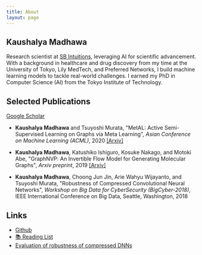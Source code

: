```yaml
---
title: About
layout: page
---
```

## Kaushalya Madhawa
<!-- ![Profile Image]({{ site.url }}/{{ site.picture }}) -->

Research scientist at [SB Intuitions](https://www.sbintuitions.co.jp/en/), leveraging AI for scientific advancement. With a background in healthcare and drug discovery from my time at the University of Tokyo, Lily MedTech, and Preferred Networks, I build machine learning models to tackle real-world challenges. I earned my PhD in Computer Science (AI) from the Tokyo Institute of Technology.


## Selected Publications
<p><a href="https://scholar.google.com/citations?user=5ZSfU5wAAAAJ&hl=en">Google Scholar</a></p>

* **Kaushalya Madhawa** and Tsuyoshi Murata, "MetAL: Active Semi-Supervised Learning on Graphs via Meta Learning", _Asian Conference on Machine Learning (ACML)_, 2020 [[Arxiv]](https://arxiv.org/abs/2007.11230)


* **Kaushalya Madhawa**, Katushiko Ishiguro, Kosuke Nakago, and Motoki Abe, "GraphNVP: An Invertible Flow Model for Generating Molecular Graphs", _Arxiv preprint_, 2019 [[Arxiv]](https://arxiv.org/abs/1905.11600)

* **Kaushalya Madhawa**, Choong Jun Jin, Arie Wahyu Wijayanto, and Tsuyoshi Murata, "Robustness of Compressed Convolutional Neural Networks", _Workshop on Big Data for CyberSecurity (BigCyber-2018)_, IEEE International Conference on Big Data, Seattle, Washington, 2018
<!-- 
* **P.K.K.Madhawa** and A.S. Athukorale, A Robust Algorithm for Determining the Newsworthiness of Microblogs", _International Conference on Advances in ICT for Emerging Regions (ICTer)_, Colombo, Sri Lanka, 2015 -->

<!-- ## Skills

* Languages: Python, Java, C/C++, R
* Deep Learning Frameworks: PyTorch, Chainer, Caffe, Tensorflow
* General Machine Learning Frameworks: Scikit Learn, NetworkX -->

## Links
<ul>
	<li><a href="https://github.com/Kaushalya/">Github</a></li>
	<li><a href="https://kaushalya-ml.notion.site/Reading-List-062ef4b2952748aaa3bb86deaf37278d">📚 Reading List</a></li>
	<li><a href="https://github.com/Kaushalya/cleverhans">Evaluation of robustness of compressed DNNs</a></li>
</ul>

